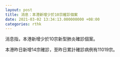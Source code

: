 ```yaml
---
layout: post
title: 消息：本港新增少於10宗確診個案
date: 2021-03-02 13:34:13.000000000 +08:00
categories: rthk
---
```


消息指，本港新增少於10宗新型肺炎確診個案。

本港昨日新增14宗確診，至昨日累計確診病例有11019宗。
